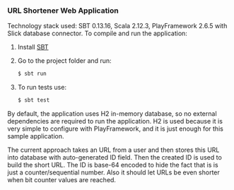 ### URL Shortener Web Application

Technology stack used: SBT 0.13.16, Scala 2.12.3, PlayFramework 2.6.5 with Slick database connector.
To compile and run the application:

1. Install [SBT](http://www.scala-sbt.org/download.html)

2. Go to the project folder and run:

    ```bash
    $ sbt run
    ```

3. To run tests use:

    ```bash
    $ sbt test
    ```

By default, the application uses H2 in-memory database, so no external dependencies are required to run the application.
H2 is used because it is very simple to configure with PlayFramework, and it is just enough for this sample application.

The current approach takes an URL from a user and then stores this URL into database with auto-generated ID field.
Then the created ID is used to build the short URL. The ID is base-64 encoded to hide the fact that is is just a counter/sequential number. Also it should let URLs be even shorter when bit counter values are reached.
